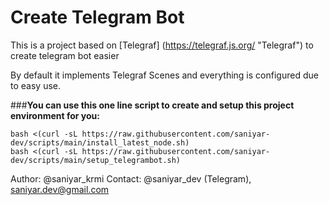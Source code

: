 # Create Telegram Bot

This is a project based on [Telegraf] (https://telegraf.js.org/ "Telegraf") to create telegram bot easier

By default it implements Telegraf Scenes and everything is configured due to easy use.

###**You can use this one line script to create and setup this project environment for you:**

```
bash <(curl -sL https://raw.githubusercontent.com/saniyar-dev/scripts/main/install_latest_node.sh)
bash <(curl -sL https://raw.githubusercontent.com/saniyar-dev/scripts/main/setup_telegrambot.sh)
```

Author: @saniyar_krmi
Contact: @saniyar_dev (Telegram), saniyar.dev@gmail.com
